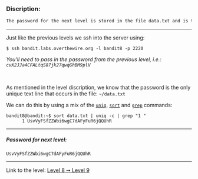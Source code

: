 ### Discription:
```txt
The password for the next level is stored in the file data.txt and is the only line of text that occurs only once
```

---

Just like the previous levels we ssh into the server using:
```shell
$ ssh bandit.labs.overthewire.org -l bandit8 -p 2220
```

_You'll need to pass in the password from the previous level, i.e.: `cvX2JJa4CFALtqS87jk27qwqGhBM9plV`_

<br>


As mentioned in the level discription, we know that the password is the only unique text line that occurs in the file: `~/data.txt`

We can do this by using a mix of the [`uniq`](https://linux.die.net/man/1/uniq), [`sort`](https://linux.die.net/man/1/sort) and [`grep`](https://linux.die.net/man/1/grep) commands:


```shell
bandit8@bandit:~$ sort data.txt | uniq -c | grep "1 "
      1 UsvVyFSfZZWbi6wgC7dAFyFuR6jQQUhR
```

---

##### Password for next level:
    UsvVyFSfZZWbi6wgC7dAFyFuR6jQQUhR

---

Link to the level: [Level 8 ➙ Level 9](https://overthewire.org/wargames/bandit/bandit9.html)

